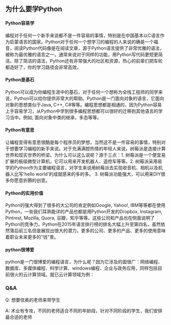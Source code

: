 ## 为什么要学Python



#### Python容易学

编程对于任何一个新手来说都不是一件容易的事情，特别是在中国基本以C语言作为启蒙语言的国家。Python对于任何一个想学习的编程的人来说的确是一个福音，阅读Python代码像是在阅读文章，源于Python语言提供了非常优雅的语法，被称为最优雅的语言之一。通常来说对于同样的功能，用Python写代码更短更简洁。除了简洁的语法，Python还有非常强大的社区和资源，热心的前辈们把车轮都造好了，你的学习路径会非常高效。

#### Python是基石

Python可以成为你编程生涯中的基石，对于任何一个想称为全栈工程师的同学来说，Python可以给你提供非常大的帮助。Python是一门面向对象的语言，它面向对象的思想类似于Java, C++, C#等等。编程思想都是相通的，因为Python容易上手容易学习，从Python中学到很多编程思想都可以很好的迁移到其他语言的学习当中。例如, 面向对象中类的继承，多态等等。

#### Python有意思

让编程变得有意思很酷是每个程序员的梦想，当然这不是一件容易的事情，特别对于想要学习编程的新手来说。对于充满满腔热情的年轻人来说，树莓派是连接计算世界和现实世界的桥梁。为什么可以这么说呢？源于三点：1. 树莓派是一个便宜易扩展的板级微型计算机，它可以用来开发机器人、遥控车等等。2. 树莓派采用易学的Python作为主要编程语言，对学生来说用树莓派去实现收音机、相机以及机器人比写'hello world'的成就感来的多的多。 3. 树莓派功能强大，可以用来DIY很多你愿意折腾的创意。

#### Python的实用价值

Python的强大得到了很多的大公司的肯定例如Google, Yahoo!, IBM等等都在使用Python，一些我们耳熟能详的产品也都是用Python开发的Dropbox, Instagram, Pintrest, Mozilla, Quora, 豆瓣，知乎等等。这些公司和产品也在侧面说明了Python的竞争力，Python在2015年语言排行榜的排名大幅上升至第四名，虽然依然落后前三名但是展现出很大的潜力。更多的公司、更多的产品、更多的使用意味着职业未来更多的"钱"景。



#### python很博爱

python是一门很博爱的编程语言，为什么呢？因为它涉及的面很广：网络编程、数据库、多媒体编程、科学计算、windows编程、企业与政务应用，同样包括目前很火的云计算领域。就已云计算领域为例：



### Q&A

Q: 想要信奥的老师来带学生

A: 术业有专攻，不同的老师适合不同的年龄段，针对不同阶段的学生，我们安排最合适的老师